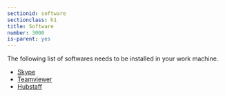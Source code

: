 ```yaml
---
sectionid: software
sectionclass: h1
title: Software
number: 3000
is-parent: yes
---
```


The following list of softwares needs to be installed in your work machine.

 - [Skype](https://www.skype.com/en/download-skype/skype-for-computer/) 
 - [Teamviewer](https://www.teamviewer.com/en/download/mac/) 
 - [Hubstaff](https://app.hubstaff.com/download)
 